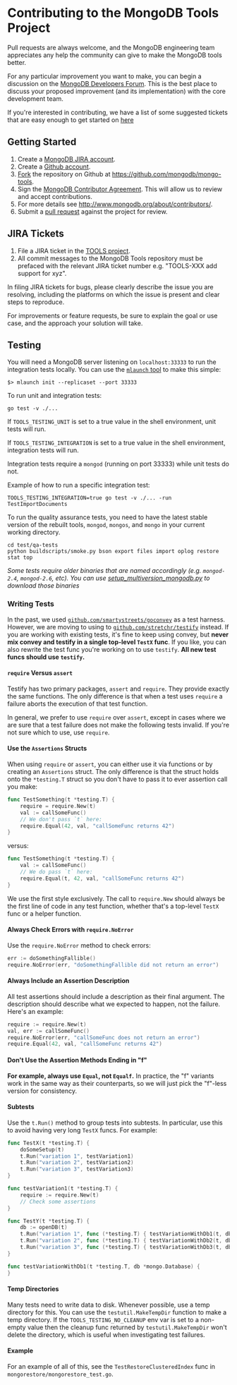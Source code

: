 # Contributing to the MongoDB Tools Project

Pull requests are always welcome, and the MongoDB engineering team appreciates any help the
community can give to make the MongoDB tools better.

For any particular improvement you want to make, you can begin a discussion on the
[MongoDB Developers Forum](https://groups.google.com/forum/?fromgroups#!forum/mongodb-dev). This is
the best place to discuss your proposed improvement (and its implementation) with the core
development team.

If you're interested in contributing, we have a list of some suggested tickets that are easy enough
to get started on
[here](https://jira.mongodb.org/issues/?jql=project%20%3D%20TOOLS%20AND%20labels%20%3D%20community%20and%20status%20%3D%20open)

## Getting Started

1. Create a [MongoDB JIRA account](https://jira.mongodb.org/secure/Signup!default.jspa).
2. Create a [Github account](https://github.com/signup/free).
3. [Fork](https://help.github.com/articles/fork-a-repo/) the repository on Github at
   https://github.com/mongodb/mongo-tools.
4. Sign the [MongoDB Contributor Agreement](https://www.mongodb.com/legal/contributor-agreement).
   This will allow us to review and accept contributions.
5. For more details see http://www.mongodb.org/about/contributors/.
6. Submit a [pull request](https://help.github.com/articles/creating-a-pull-request/) against the
   project for review.

## JIRA Tickets

1. File a JIRA ticket in the [TOOLS project](https://jira.mongodb.org/browse/TOOLS).
2. All commit messages to the MongoDB Tools repository must be prefaced with the relevant JIRA
   ticket number e.g. "TOOLS-XXX add support for xyz".

In filing JIRA tickets for bugs, please clearly describe the issue you are resolving, including the
platforms on which the issue is present and clear steps to reproduce.

For improvements or feature requests, be sure to explain the goal or use case, and the approach your
solution will take.

## Testing

You will need a MongoDB server listening on `localhost:33333` to run the integration tests locally.
You can use the [`mlaunch` tool](http://blog.rueckstiess.com/mtools/mlaunch.html) to make this
simple:

```
$> mlaunch init --replicaset --port 33333
```

To run unit and integration tests:

```
go test -v ./...
```

If `TOOLS_TESTING_UNIT` is set to a true value in the shell environment, unit tests will run.

If `TOOLS_TESTING_INTEGRATION` is set to a true value in the shell environment, integration tests
will run.

Integration tests require a `mongod` (running on port 33333) while unit tests do not.

Example of how to run a specific integration test:

```
TOOLS_TESTING_INTEGRATION=true go test -v ./... -run TestImportDocuments
```

To run the quality assurance tests, you need to have the latest stable version of the rebuilt tools,
`mongod`, `mongos`, and `mongo` in your current working directory.

```
cd test/qa-tests
python buildscripts/smoke.py bson export files import oplog restore stat top
```

_Some tests require older binaries that are named accordingly (e.g. `mongod-2.4`, `mongod-2.6`,
etc). You can use
[setup_multiversion_mongodb.py](test/qa-tests/buildscripts/setup_multiversion_mongodb.py) to
download those binaries_

### Writing Tests

In the past, we used
[`github.com/smartystreets/goconvey`](https://pkg.go.dev/github.com/smartystreets/goconvey/convey)
as a test harness. However, we are moving to using to
[`github.com/stretchr/testify`](https://pkg.go.dev/github.com/stretchr/testify) instead. If you are
working with existing tests, it's fine to keep using convey, but **never mix convey and testify in a
single top-level `TestX` func**. If you like, you can also rewrite the test func you're working on
to use `testify`. **All new test funcs should use `testify`.**

#### `require` Versus `assert`

Testify has two primary packages, `assert` and `require`. They provide exactly the same functions.
The only difference is that when a test uses `require` a failure aborts the execution of that test
function.

In general, we prefer to use `require` over `assert`, except in cases where we are sure that a test
failure does not make the following tests invalid. If you're not sure which to use, use `require`.

#### Use the `Assertions` Structs

When using `require` or `assert`, you can either use it via functions or by creating an `Assertions`
struct. The only difference is that the struct holds onto the `*testing.T` struct so you don't have
to pass it to ever assertion call you make:

```go
func TestSomething(t *testing.T) {
    require = require.New(t)
    val := callSomeFunc()
    // We don't pass `t` here:
    require.Equal(42, val, "callSomeFunc returns 42")
}
```

versus:

```go
func TestSomething(t *testing.T) {
    val := callSomeFunc()
    // We do pass `t` here:
    require.Equal(t, 42, val, "callSomeFunc returns 42")
}
```

We use the first style exclusively. The call to `require.New` should always be the first line of
code in any test function, whether that's a top-level `TestX` func or a helper function.

#### Always Check Errors with `require.NoError`

Use the `require.NoError` method to check errors:

```go
err := doSomethingFallible()
require.NoError(err, "doSomethingFallible did not return an error")
```

#### Always Include an Assertion Description

All test assertions should include a description as their final argument. The description should
describe what we expected to happen, not the failure. Here's an example:

```go
require := require.New(t)
val, err := callSomeFunc()
require.NoError(err, "callSomeFunc does not return an error")
require.Equal(42, val, "callSomeFunc returns 42")
```

#### Don't Use the Assertion Methods Ending in "f"

**For example, always use `Equal`, not `Equalf`.** In practice, the "f" variants work in the same
way as their counterparts, so we will just pick the "f"-less version for consistency.

#### Subtests

Use the `t.Run()` method to group tests into subtests. In particular, use this to avoid having very
long `TestX` funcs. For example:

```go
func TestX(t *testing.T) {
    doSomeSetup(t)
    t.Run("variation 1", testVariation1)
    t.Run("variation 2", testVariation2)
    t.Run("variation 3", testVariation3)
}

func testVariation1(t *testing.T) {
    require := require.New(t)
    // Check some assertions
}

func TestY(t *testing.T) {
    db := openDB(t)
    t.Run("variation 1", func (*testing.T) { testVariationWithDb1(t, db) })
    t.Run("variation 2", func (*testing.T) { testVariationWithDb2(t, db) })
    t.Run("variation 3", func (*testing.T) { testVariationWithDb3(t, db) })
}

func testVariationWithDb1(t *testing.T, db *mongo.Database) {
}

```

#### Temp Directories

Many tests need to write data to disk. Whenever possible, use a temp directory for this. You can use
the `testutil.MakeTempDir` function to make a temp directory. If the `TOOLS_TESTING_NO_CLEANUP` env
var is set to a non-empty value then the cleanup func returned by `testutil.MakeTempDir` won't
delete the directory, which is useful when investigating test failures.

#### Example

For an example of all of this, see the `TestRestoreClusteredIndex` func in
`mongorestore/mongorestore_test.go`.
